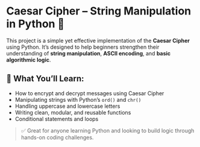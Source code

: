# Caesar Cipher – String Manipulation in Python 🔐

This project is a simple yet effective implementation of the **Caesar Cipher** using Python. It’s designed to help beginners strengthen their understanding of **string manipulation**, **ASCII encoding**, and **basic algorithmic logic**.

## 📌 What You’ll Learn:
- How to encrypt and decrypt messages using Caesar Cipher
- Manipulating strings with Python’s `ord()` and `chr()`
- Handling uppercase and lowercase letters
- Writing clean, modular, and reusable functions
- Conditional statements and loops

> ✅ Great for anyone learning Python and looking to build logic through hands-on coding challenges.